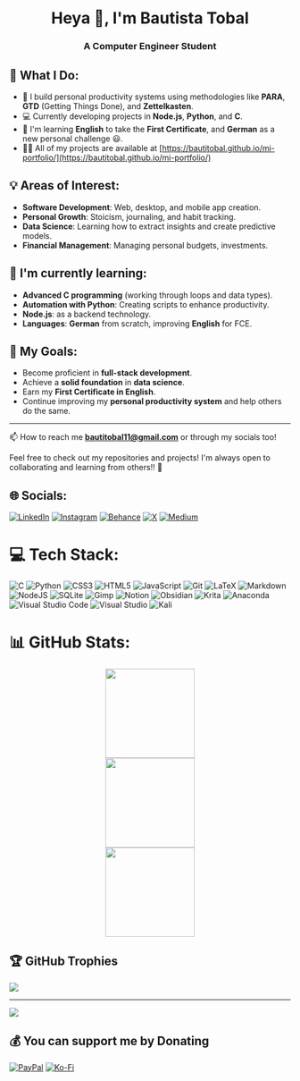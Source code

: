 <h1 align="center">Heya 👋, I'm Bautista Tobal</h1>
<h3 align="center">A Computer Engineer Student</h3>


## 🚀 What I Do:
- 🔧 I build personal productivity systems using methodologies like **PARA**, **GTD** (Getting Things Done), and **Zettelkasten**.
- 💻 Currently developing projects in **Node.js**, **Python**, and **C**.
- 💬 I'm learning **English** to take the **First Certificate**, and **German** as a new personal challenge 😃.
- 👨‍💻 All of my projects are available at [https://bautitobal.github.io/mi-portfolio/](https://bautitobal.github.io/mi-portfolio/)

## 💡 Areas of Interest:
- **Software Development**: Web, desktop, and mobile app creation.
- **Personal Growth**: Stoicism, journaling, and habit tracking.
- **Data Science**: Learning how to extract insights and create predictive models.
- **Financial Management**: Managing personal budgets, investments.

## 🌱 I'm currently learning:
- **Advanced C programming** (working through loops and data types).
- **Automation with Python**: Creating scripts to enhance productivity.
- **Node.js**: as a backend technology.
- **Languages**: **German** from scratch, improving **English** for FCE.

## 🎯 My Goals:
- Become proficient in **full-stack development**.
- Achieve a **solid foundation** in **data science**.
- Earn my **First Certificate in English**.
- Continue improving my **personal productivity system** and help others do the same.

---
📫 How to reach me **bautitobal11@gmail.com** or through my socials too!

Feel free to check out my repositories and projects! I'm always open to collaborating and learning from others!! 🚀

## 🌐 Socials:
[![LinkedIn](https://img.shields.io/badge/LinkedIn-%230077B5.svg?logo=linkedin&logoColor=white)](https://linkedin.com/in/bautistatobal) [![Instagram](https://img.shields.io/badge/Instagram-%23E4405F.svg?logo=Instagram&logoColor=white)](https://instagram.com/bautitobal) [![Behance](https://img.shields.io/badge/Behance-1769ff?logo=behance&logoColor=white)](https://behance.net/bautitobal) [![X](https://img.shields.io/badge/X-black.svg?logo=X&logoColor=white)](https://x.com/bautitobal) [![Medium](https://img.shields.io/badge/Medium-12100E?logo=medium&logoColor=white)](https://medium.com/@bautitobal)  

# 💻 Tech Stack:
![C](https://img.shields.io/badge/c-%2300599C.svg?style=for-the-badge&logo=c&logoColor=white) ![Python](https://img.shields.io/badge/python-3670A0?style=for-the-badge&logo=python&logoColor=ffdd54) ![CSS3](https://img.shields.io/badge/css3-%231572B6.svg?style=for-the-badge&logo=css3&logoColor=white) ![HTML5](https://img.shields.io/badge/html5-%23E34F26.svg?style=for-the-badge&logo=html5&logoColor=white) ![JavaScript](https://img.shields.io/badge/javascript-%23323330.svg?style=for-the-badge&logo=javascript&logoColor=%23F7DF1E) ![Git](https://img.shields.io/badge/git-%23F05033.svg?style=for-the-badge&logo=git&logoColor=white) ![LaTeX](https://img.shields.io/badge/latex-%23008080.svg?style=for-the-badge&logo=latex&logoColor=white) ![Markdown](https://img.shields.io/badge/markdown-%23000000.svg?style=for-the-badge&logo=markdown&logoColor=white) ![NodeJS](https://img.shields.io/badge/node.js-6DA55F?style=for-the-badge&logo=node.js&logoColor=white) ![SQLite](https://img.shields.io/badge/sqlite-%2307405e.svg?style=for-the-badge&logo=sqlite&logoColor=white) ![Gimp](https://img.shields.io/badge/Gimp-657D8B?style=for-the-badge&logo=gimp&logoColor=FFFFFF) ![Notion](https://img.shields.io/badge/Notion-%23000000.svg?style=for-the-badge&logo=notion&logoColor=white) ![Obsidian](https://img.shields.io/badge/Obsidian-%23483699.svg?style=for-the-badge&logo=obsidian&logoColor=white) ![Krita](https://img.shields.io/badge/Krita-203759?style=for-the-badge&logo=krita&logoColor=EEF37B) ![Anaconda](https://img.shields.io/badge/Anaconda-%2344A833.svg?style=for-the-badge&logo=anaconda&logoColor=white) ![Visual Studio Code](https://img.shields.io/badge/Visual%20Studio%20Code-0078d7.svg?style=for-the-badge&logo=visual-studio-code&logoColor=white) ![Visual Studio](https://img.shields.io/badge/Visual%20Studio-5C2D91.svg?style=for-the-badge&logo=visual-studio&logoColor=white) ![Kali](https://img.shields.io/badge/Kali-268BEE?style=for-the-badge&logo=kalilinux&logoColor=white)

# 📊 GitHub Stats:
<div align="center">
  <img height="160em" src="https://github-readme-stats.vercel.app/api?username=bautitobal&theme=dark&hide_border=false&include_all_commits=false&count_private=false"><br/>
  <img height="160em" src="https://github-readme-streak-stats.herokuapp.com/?user=bautitobal&theme=dark&hide_border=false"><br/>
  <img height="160em" src="https://github-readme-stats.vercel.app/api/top-langs/?username=bautitobal&theme=dark&hide_border=false&include_all_commits=false&count_private=false&layout=compact">
</div>

## 🏆 GitHub Trophies
![](https://github-profile-trophy.vercel.app/?username=bautitobal&theme=shadow_blue&no-frame=false&no-bg=false&margin-w=4)

---
[![](https://visitcount.itsvg.in/api?id=bautitobal&icon=2&color=0)](https://visitcount.itsvg.in)

  ## 💰 You can support me by Donating
  [![PayPal](https://img.shields.io/badge/PayPal-00457C?style=for-the-badge&logo=paypal&logoColor=white)](https://paypal.me/bautitobal) [![Ko-Fi](https://img.shields.io/badge/Ko--fi-F16061?style=for-the-badge&logo=ko-fi&logoColor=white)](https://ko-fi.com/bautitobal) 



